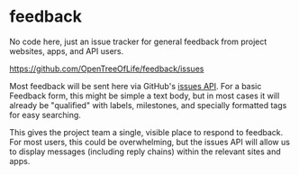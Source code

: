 feedback
========

No code here, just an issue tracker for general feedback from project websites, apps, and API users.

https://github.com/OpenTreeOfLife/feedback/issues

Most feedback will be sent here via GitHub's [issues API](http://developer.github.com/v3/issues/). For a basic Feedback form, this might be simple a text body, but in most cases it will already be "qualified" with labels, milestones, and specially formatted tags for easy searching.

This gives the project team a single, visible place to respond to feedback. For most users, this could be overwhelming, but the issues API will allow us to display messages (including reply chains) within the relevant sites and apps.


